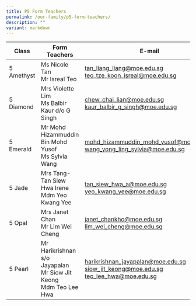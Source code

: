 ```yaml
---
title: P5 Form Teachers
permalink: /our-family/p5-form-teachers/
description: ""
variant: markdown
---
```

| Class | Form Teachers | E-mail |
| -------- | -------- | -------- |
| 5 Amethyst | Ms Nicole Tan<br>Mr Isreal Teo | tan_liang_liang@moe.edu.sg<br>teo_tze_koon_isreal@moe.edu.sg |
| 5 Diamond | Mrs Violette Lim<br>Ms Balbir Kaur d/o G Singh | chew_chai_lian@moe.edu.sg<br>kaur_balbir_g_singh@moe.edu.sg |
| 5 Emerald | Mr Mohd Hizammuddin Bin Mohd Yusof<br>Ms Sylvia Wang | mohd_hizammuddin_mohd_yusof@moe.edu.sg<br>wang_yong_ling_sylvia@moe.edu.sg |
| 5 Jade | Mrs Tang-Tan Siew Hwa Irene<br>Mdm Yeo Kwang Yee | tan_siew_hwa_a@moe.edu.sg<br>yeo_kwang_yee@moe.edu.sg | 
| 5 Opal | Mrs Janet Chan<br>Mr Lim Wei Cheng | janet_chankho@moe.edu.sg<br>lim_wei_cheng@moe.edu.sg |
| 5 Pearl | Mr Harikrishnan s/o Jayapalan<br>Mr Siow Jit Keong<br>Mdm Teo Lee Hwa | harikrishnan_jayapalan@moe.edu.sg<br>siow_jit_keong@moe.edu.sg<br>teo_lee_hwa@moe.edu.sg |